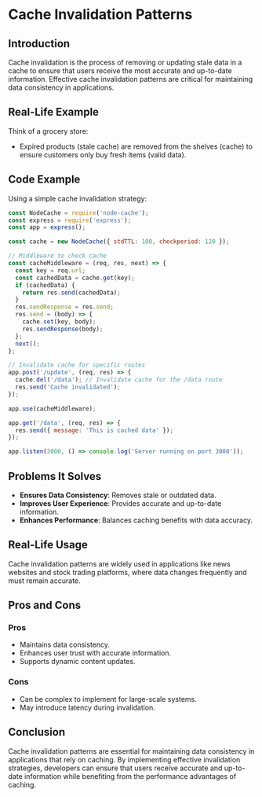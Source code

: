 # Cache Invalidation Patterns

## Introduction
Cache invalidation is the process of removing or updating stale data in a cache to ensure that users receive the most accurate and up-to-date information. Effective cache invalidation patterns are critical for maintaining data consistency in applications.

## Real-Life Example
Think of a grocery store:
- Expired products (stale cache) are removed from the shelves (cache) to ensure customers only buy fresh items (valid data).

## Code Example
Using a simple cache invalidation strategy:
```javascript
const NodeCache = require('node-cache');
const express = require('express');
const app = express();

const cache = new NodeCache({ stdTTL: 100, checkperiod: 120 });

// Middleware to check cache
const cacheMiddleware = (req, res, next) => {
  const key = req.url;
  const cachedData = cache.get(key);
  if (cachedData) {
    return res.send(cachedData);
  }
  res.sendResponse = res.send;
  res.send = (body) => {
    cache.set(key, body);
    res.sendResponse(body);
  };
  next();
};

// Invalidate cache for specific routes
app.post('/update', (req, res) => {
  cache.del('/data'); // Invalidate cache for the /data route
  res.send('Cache invalidated');
});

app.use(cacheMiddleware);

app.get('/data', (req, res) => {
  res.send({ message: 'This is cached data' });
});

app.listen(3000, () => console.log('Server running on port 3000'));
```

## Problems It Solves
- **Ensures Data Consistency**: Removes stale or outdated data.
- **Improves User Experience**: Provides accurate and up-to-date information.
- **Enhances Performance**: Balances caching benefits with data accuracy.

## Real-Life Usage
Cache invalidation patterns are widely used in applications like news websites and stock trading platforms, where data changes frequently and must remain accurate.

## Pros and Cons
### Pros
- Maintains data consistency.
- Enhances user trust with accurate information.
- Supports dynamic content updates.

### Cons
- Can be complex to implement for large-scale systems.
- May introduce latency during invalidation.

## Conclusion
Cache invalidation patterns are essential for maintaining data consistency in applications that rely on caching. By implementing effective invalidation strategies, developers can ensure that users receive accurate and up-to-date information while benefiting from the performance advantages of caching.
